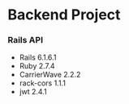 # Backend Project

### Rails API

- Rails 6.1.6.1
- Ruby 2.7.4
- CarrierWave 2.2.2
- rack-cors 1.1.1
- jwt 2.4.1
